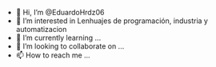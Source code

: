 - 👋 Hi, I’m @EduardoHrdz06
- 👀 I’m interested in Lenhuajes de programación, industria y automatizacion
- 🌱 I’m currently learning ...
- 💞️ I’m looking to collaborate on ...
- 📫 How to reach me ...

<!---
EduardoHrdz06/EduardoHrdz06 is a ✨ special ✨ repository because its `README.md` (this file) appears on your GitHub profile.
You can click the Preview link to take a look at your changes.
--->
